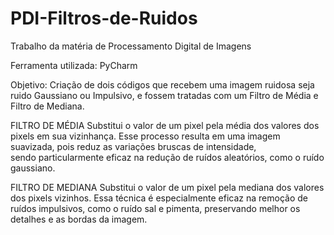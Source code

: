 # PDI-Filtros-de-Ruidos
Trabalho da matéria de Processamento Digital de Imagens

Ferramenta utilizada: PyCharm

Objetivo: Criação de dois códigos que recebem uma imagem ruidosa seja ruido Gaussiano ou Impulsivo, e fossem tratadas com um Filtro de Média e Filtro de Mediana.

FILTRO DE MÉDIA
  Substitui o valor de um pixel pela média dos valores dos pixels em sua vizinhança. Esse processo resulta em uma imagem suavizada, pois reduz as variações bruscas de intensidade,   
  sendo particularmente eficaz na redução de ruídos aleatórios, como o ruído gaussiano.

FILTRO DE MEDIANA 
  Substitui o valor de um pixel pela mediana dos valores dos pixels vizinhos. Essa técnica é especialmente eficaz na remoção de ruídos impulsivos, como o ruído sal e pimenta, 
  preservando melhor os detalhes e as bordas da imagem.

